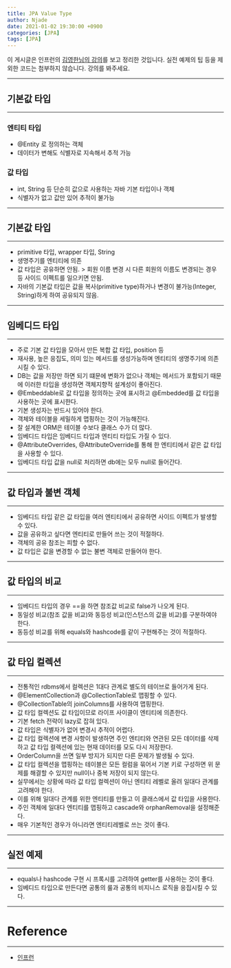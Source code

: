 ```yaml
---
title: JPA Value Type
author: Njade
date: 2021-01-02 19:30:00 +0900
categories: [JPA]
tags: [JPA]
---
```


이 게시글은 인프런의 [김영한님의 강의](https://www.inflearn.com/course/ORM-JPA-Basic)를 보고 정리한 것입니다.
실전 예제의 팁 등을 제외한 코드는 첨부하지 않습니다. 강의를 봐주세요.

---

## 기본값 타입
---
### 엔티티 타입
* @Entity 로 정의하는 객체
* 데이터가 변해도 식별자로 지속해서 추적 가능

### 값 타입
* int, String 등 단순히 값으로 사용하는 자바 기본 타입이나 객체
* 식별자가 없고 값만 있어 추적이 불가능

---

## 기본값 타입
---
* primitive 타입, wrapper 타입, String
* 생명주기를 엔티티에 의존
* 값 타입은 공유하면 안됨. > 회원 이름 변경 시 다른 회원의 이름도 변경되는 경우 등 사이드 이펙트를 일으키면 안됨.
* 자바의 기본값 타입은 값을 복사(primitive type)하거나 변경이 불가능(Integer, String)하게 하여 공유되지 않음.

---

## 임베디드 타입
---
* 주로 기본 값 타입을 모아서 만든 복합 값 타입, position 등
* 재사용, 높은 응집도, 의미 있는 메서드를 생성가능하며 엔티티의 생명주기에 의존시킬 수 있다.
* DB는 값을 저장만 하면 되기 떄문에 변화가 없으나 객체는 메서드가 포함되기 때문에 이러한 타입을 생성하면 객체지향적 설계성이 좋아진다.
* @Embeddable로 값 타입을 정의하는 곳에 표시하고 @Embedded를 값 타입을 사용하는 곳에 표시한다. 
* 기본 생성자는 반드시 있어야 한다.
* 객체와 테이블을 세밀하게 맵핑하는 것이 가능해진다.
* 잘 설계한 ORM은 테이블 수보다 클래스 수가 더 많다.
* 임베디드 타입은 임베디드 타입과 엔티티 타입도 가질 수 있다.
* @AttributeOverrides, @AttributeOverride를 통해 한 엔티티에서 같은 값 타입을 사용할 수 있다.
* 임베디드 타입 값을 null로 처리하면 db에는 모두 null로 들어간다.

---

## 값 타입과 불변 객체
---
* 임베디드 타입 같은 값 타입을 여러 엔티티에서 공유하면 사이드 이펙트가 발생할 수 있다.
* 값을 공유하고 싶다면 엔티티로 만들어 쓰는 것이 적절하다.
* 객체의 공유 참조는 피할 수 없다.
* 값 타입은 값을 변경할 수 없는 불변 객체로 만들어야 한다.

---

## 값 타입의 비교
---
* 임베디드 타입의 경우 ==을 하면 참조값 비교로 false가 나오게 된다.
* 동일성 비교(참조 값을 비교)와 동등성 비교(인스턴스의 값을 비교)를 구분하여야 한다.
* 동등성 비교를 위해 equals와 hashcode를 같이 구현해주는 것이 적절하다.

---

## 값 타입 컬렉션
---
* 전통적인 rdbms에서 컬렉션은 1대다 관계로 별도의 테이브로 들어가게 된다.
* @ElementCollection과 @CollectionTable로 맵핑할 수 있다.
* @CollectionTable의 joinColumns를 사용하여 맵핑한다.
* 값 타입 컬렉션도 값 타입이므로 라이프 사이클이 엔티티에 의존한다.
* 기본 fetch 전략이 lazy로 잡혀 있다.
* 값 타입은 식별자가 없어 변경시 추적이 어렵다.
* 값 타입 컬렉션에 변경 사항이 발생하면 주인 엔티티와 연관된 모든 데이터를 삭제하고 값 타입 컬렉션에 있는 현재 데이터를 모도 다시 저장한다.
* OrderColumn을 쓰면 일부 방지가 되지만 다른 문제가 발생될 수 있다.
* 값 타입 컬렉션을 맵핑하는 테이블은 모든 컬럼을 묶어서 기본 키로 구성하면 위 문제를 해결할 수 있지만 null이나 중복 저장이 되지 않는다.
* 실무에서는 상황에 따라 값 타입 컬렉션이 아닌 엔티티 레벨로 올려 일대다 관계를 고려해야 한다.
* 이를 위해 일대다 관계를 위한 엔티티를 만들고 이 클래스에서 값 타입을 사용한다.
* 주인 객체에 일대다 엔티티를 맵핑하고 cascade와 orphanRemoval을 설정해준다.
* 매우 기본적인 경우가 아니라면 엔티티레벨로 쓰는 것이 좋다.

---

## 실전 예제
---
* equals나 hashcode 구현 시 프록시를 고려하여 getter를 사용하는 것이 좋다.
* 임베디드 타입으로 만든다면 공통의 룰과 공통의 비지니스 로직을 응집시킬 수 있다.

---

# Reference
---
- [인프런](https://www.inflearn.com/course/ORM-JPA-Basic)
